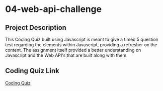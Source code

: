 # 04-web-api-challenge

## Project Description
This Coding Quiz built using Javascript is meant to give a timed 5 question test regarding the elements within Javascript, providing a refresher on the content. The assignment itself provided a better understanding on Javascript and the Web API's that are built along with them.

## Coding Quiz Link
[Coding Quiz](https://marco-leiva.github.io/04-web-api-challenge/)
